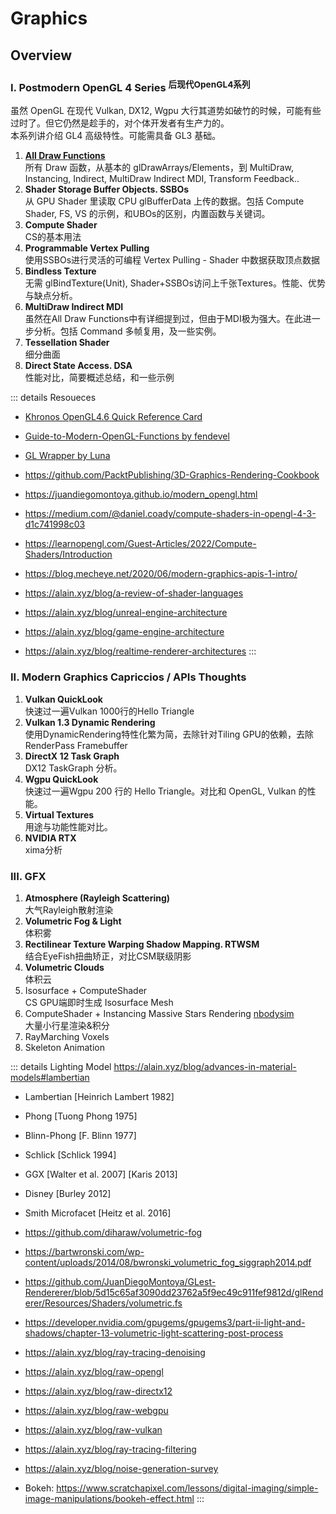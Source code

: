 
# Graphics

## Overview

### I. Postmodern OpenGL 4 Series <sup>后现代OpenGL4系列</sup>  <!-- style="font-weight: 500" -->

虽然 OpenGL 在现代 Vulkan, DX12, Wgpu 大行其道势如破竹的时候，可能有些过时了。但它仍然是趁手的，对个体开发者有生产力的。  
本系列讲介绍 GL4 高级特性。可能需具备 GL3 基础。 

1. [**All Draw Functions**](opengl4/draw-functions)  
所有 Draw 函数，从基本的 glDrawArrays/Elements，到 MultiDraw, Instancing, Indirect, MultiDraw Indirect MDI, Transform Feedback..
2. **Shader Storage Buffer Objects. SSBOs**  
从 GPU Shader 里读取 CPU glBufferData 上传的数据。包括 Compute Shader, FS, VS 的示例，和UBOs的区别，内置函数与关键词。
3. **Compute Shader**  
CS的基本用法
3. **Programmable Vertex Pulling**  
使用SSBOs进行灵活的可编程 Vertex Pulling - Shader 中数据获取顶点数据
4. **Bindless Texture**  
无需 glBindTexture(Unit), Shader+SSBOs访问上千张Textures。性能、优势与缺点分析。
5. **MultiDraw Indirect MDI**  
虽然在All Draw Functions中有详细提到过，但由于MDI极为强大。在此进一步分析。包括 Command 多帧复用，及一些实例。
6. **Tessellation Shader**  
细分曲面
3. **Direct State Access. DSA**  
性能对比，简要概述总结，和一些示例

::: details Resoueces
- [Khronos OpenGL4.6 Quick Reference Card](https://www.khronos.org/files/opengl46-quick-reference-card.pdf)
- [Guide-to-Modern-OpenGL-Functions by fendevel](https://github.com/fendevel/Guide-to-Modern-OpenGL-Functions)
- [GL Wrapper by Luna](https://github.com/Luna5ama/gl-wrapper/blob/main/shared/src/main/kotlin/dev/luna5ama/glwrapper/objects/FramebufferObject.kt)
- https://github.com/PacktPublishing/3D-Graphics-Rendering-Cookbook
- https://juandiegomontoya.github.io/modern_opengl.html
- https://medium.com/@daniel.coady/compute-shaders-in-opengl-4-3-d1c741998c03
- https://learnopengl.com/Guest-Articles/2022/Compute-Shaders/Introduction


- https://blog.mecheye.net/2020/06/modern-graphics-apis-1-intro/
- https://alain.xyz/blog/a-review-of-shader-languages
- https://alain.xyz/blog/unreal-engine-architecture
- https://alain.xyz/blog/game-engine-architecture
- https://alain.xyz/blog/realtime-renderer-architectures
:::

### II. Modern Graphics Capriccios / APIs Thoughts

1. **Vulkan QuickLook**  
快速过一遍Vulkan 1000行的Hello Triangle
2. **Vulkan 1.3 Dynamic Rendering**  
使用DynamicRendering特性化繁为简，去除针对Tiling GPU的依赖，去除RenderPass Framebuffer
3. **DirectX 12 Task Graph**  
DX12 TaskGraph 分析。
4. **Wgpu QuickLook**  
快速过一遍Wgpu 200 行的 Hello Triangle。对比和 OpenGL, Vulkan 的性能。
5. **Virtual Textures**  
用途与功能性能对比。
6. **NVIDIA RTX**  
xima分析

### III. GFX

1. **Atmosphere (Rayleigh Scattering)**  
大气Rayleigh散射渲染
2. **Volumetric Fog & Light**    
体积雾
3. **Rectilinear Texture Warping Shadow Mapping. RTWSM**  
结合EyeFish扭曲矫正，对比CSM联级阴影
4. **Volumetric Clouds**  
体积云
5. Isosurface + ComputeShader  
CS GPU端即时生成 Isosurface Mesh
6. ComputeShader + Instancing Massive Stars Rendering [nbodysim](https://github.com/timokoesters/nbodysim)  
大量小行星渲染&积分
6. RayMarching Voxels  
7. Skeleton Animation


::: details Lighting Model
https://alain.xyz/blog/advances-in-material-models#lambertian
- Lambertian [Heinrich Lambert 1982]
- Phong [Tuong Phong 1975]
- Blinn-Phong [F. Blinn 1977]
- Schlick [Schlick 1994]
- GGX [Walter et al. 2007] [Karis 2013]
- Disney [Burley 2012]
- Smith Microfacet [Heitz et al. 2016]


- https://github.com/diharaw/volumetric-fog
- https://bartwronski.com/wp-content/uploads/2014/08/bwronski_volumetric_fog_siggraph2014.pdf
- https://github.com/JuanDiegoMontoya/GLest-Rendererer/blob/5d15c65af3090dd23762a5f9ec49c911fef9812d/glRenderer/Resources/Shaders/volumetric.fs
- https://developer.nvidia.com/gpugems/gpugems3/part-ii-light-and-shadows/chapter-13-volumetric-light-scattering-post-process

- https://alain.xyz/blog/ray-tracing-denoising
- https://alain.xyz/blog/raw-opengl
- https://alain.xyz/blog/raw-directx12
- https://alain.xyz/blog/raw-webgpu
- https://alain.xyz/blog/raw-vulkan
- https://alain.xyz/blog/ray-tracing-filtering
- https://alain.xyz/blog/noise-generation-survey


- Bokeh: https://www.scratchapixel.com/lessons/digital-imaging/simple-image-manipulations/bookeh-effect.html
:::